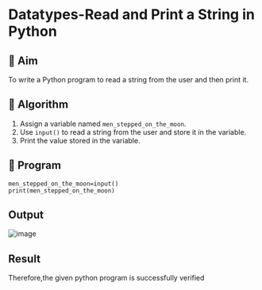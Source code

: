 # Datatypes-Read and Print a String in Python

## 🎯 Aim
To write a Python program to read a string from the user and then print it.

## 🧠 Algorithm
1. Assign a variable named `men_stepped_on_the_moon`.
2. Use `input()` to read a string from the user and store it in the variable.
3. Print the value stored in the variable.

## 🧾 Program

```
men_stepped_on_the_moon=input()
print(men_stepped_on_the_moon)
```

## Output

![image](https://github.com/user-attachments/assets/c7e420a8-a26a-4c9a-a8c8-5ab410c52a5b)

## Result
Therefore,the given python program is successfully verified
